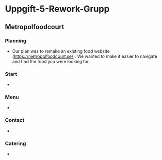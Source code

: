 # Uppgift-5-Rework-Grupp

## Metropolfoodcourt

### Planning
- Our plan was to remake an existing food website (https://metropolfoodcourt.se/). We wanted to make it easier to navigate and find the food you were looking for.

### Start
- 

### Menu
-

### Contact
-

### Catering
-



